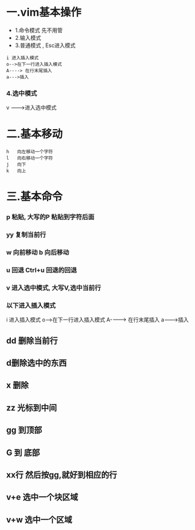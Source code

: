 
# 一.vim基本操作
* 1.命令模式 先不用管
* 2.输入模式 
* 3.普通模式 , Esc进入模式
```
i 进入插入模式
o-->在下一行进入插入模式
A----> 在行末尾插入
a--->插入
```
### 4.选中模式 
v  --->进入选中模式

# 二.基本移动
```
h	向左移动一个字符
l	向右移动一个字符
j   向下
k   向上
```
# 三.基本命令
### p 粘贴, 大写的P 粘贴到字符后面
### yy 复制当前行
### w 向前移动  b 向后移动
### u  回退    Ctrl+u 回退的回退
### v 进入选中模式, 大写V,选中当前行

### 以下进入插入模式
i 进入插入模式
o-->在下一行进入插入模式
A----> 在行末尾插入
a--->插入

## dd 删除当前行
## d删除选中的东西
## x 删除


## zz 光标到中间
## gg 到顶部
## G 到	底部
## xx行 然后按gg,就好到相应的行

## v+e 选中一个块区域
## v+w 选中一个区域
```

